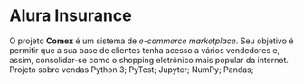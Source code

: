 # Alura Insurance
O projeto **Comex** é um sistema de _e-commerce marketplace_. Seu objetivo é permitir que a sua base de clientes tenha acesso a vários vendedores e, assim, consolidar-se como o shopping eletrônico mais popular da internet.
Projeto sobre vendas
Python 3;
PyTest;
Jupyter;
NumPy;
Pandas;